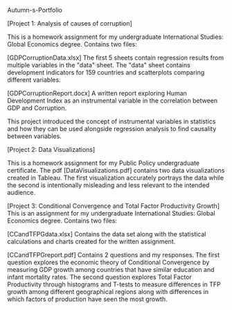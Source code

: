 Autumn-s-Portfolio

[Project 1: Analysis of causes of corruption]

This is a homework assignment for my undergraduate International Studies: Global Economics degree.
Contains two files:

[GDPCorruptionData.xlsx] The first 5 sheets contain regression results from multiple variables in the "data" sheet. 
The "data" sheet contains development indicators for 159 countries and scatterplots comparing different variables.
                         
                         
[GDPCorruptionReport.docx] A written report exploring Human Development Index as an instrumental variable in the correlation between GDP and Corruption. 

This project introduced the concept of instrumental variables in statistics and how they can be used alongside regression analysis to find causality between variables.


[Project 2: Data Visualizations]

This is a homework assignment for my Public Policy undergraduate certificate. The pdf [DataVisualizations.pdf] contains two data visualizations created in Tableau. The first visualization accurately portrays the data while the second is intentionally misleading and less relevant to the intended audience.


[Project 3: Conditional Convergence and Total Factor Productivity Growth]
This is an assignment for my undergraduate International Studies: Global Economics degree. 
Contains two files:

[CCandTFPGdata.xlsx] Contains the data set along with the statistical calculations and charts created for the written assignment.

[CCandTFPGreport.pdf] Contains 2 questions and my responses. The first question explores the economic theory of Conditional Convergence by measuring GDP growth among countries that have similar education and infant mortality rates. The second question explores Total Factor Productivity through histograms and T-tests to measure differences in TFP growth among different geographical regions along with differences in which factors of production have seen the most growth.

